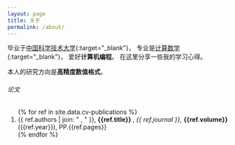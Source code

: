 ```yaml
---
layout: page
title: 关于
permalink: /about/
---
```


毕业于[中国科学技术大学](http://www.ustc.edu.cn){:target="_blank"}，
专业是[计算数学](http://math.ustc.edu.cn){:target="_blank"}，
爱好**计算机编程**。
在这里分享一些我的学习心得。

本人的研究方向是**高精度数值格式**。

<div class="publications">
<h6> 论文 </h6>
<ol>
{% for ref in site.data.cv-publications %}
  <li> <span class="author">{{ ref.authors | join: " , " }}</span>, <b class="title"> {{ref.title}} </b>, <i class="journal"> {{ ref.journal }}</i>, <b>{{ref.volume}}</b>({{ref.year}}), PP.{{ref.pages}} </li>
{% endfor %}
</ol>
</div>
